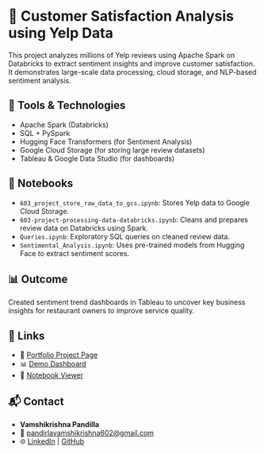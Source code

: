 # 📝 Customer Satisfaction Analysis using Yelp Data

This project analyzes millions of Yelp reviews using Apache Spark on Databricks to extract sentiment insights and improve customer satisfaction. It demonstrates large-scale data processing, cloud storage, and NLP-based sentiment analysis.

## 🚀 Tools & Technologies
- Apache Spark (Databricks)
- SQL + PySpark
- Hugging Face Transformers (for Sentiment Analysis)
- Google Cloud Storage (for storing large review datasets)
- Tableau & Google Data Studio (for dashboards)

## 📂 Notebooks
- `603_project_store_raw_data_to_gcs.ipynb`: Stores Yelp data to Google Cloud Storage.
- `603-project-processing-data-databricks.ipynb`: Cleans and prepares review data on Databricks using Spark.
- `Queries.ipynb`: Exploratory SQL queries on cleaned review data.
- `Sentimental_Analysis.ipynb`: Uses pre-trained models from Hugging Face to extract sentiment scores.

## 📊 Outcome
Created sentiment trend dashboards in Tableau to uncover key business insights for restaurant owners to improve service quality.

## 📎 Links
- 🔗 [Portfolio Project Page](https://yourname.netlify.app#projects)
- 📊 [Demo Dashboard](#)
- 📘 [Notebook Viewer](https://nbviewer.org/)

## 📬 Contact
- **Vamshikrishna Pandilla**  
- 📧 pandirlavamshikrishna602@gmail.com  
- 🌐 [LinkedIn](https://linkedin.com/in/vamshikrishna-pandilla) | [GitHub](https://github.com/vamshikrish2882)
